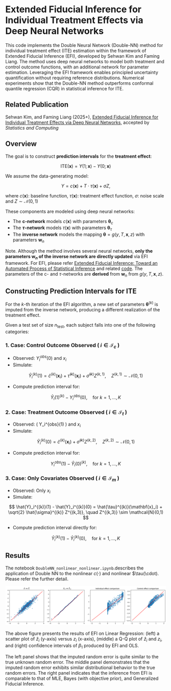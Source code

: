 Extended Fiducial Inference for Individual Treatment Effects via Deep Neural Networks
===============

This code implements the Double Neural Network (Double-NN) method for individual treatment effect (ITE) estimation within the framework of Extended Fiducial Inference (EFI), developed by Sehwan Kim and Faming Liang. The method uses deep neural networks to model both treatment and control outcome functions, with an additional network for parameter estimation. Leveraging the EFI framework enables principled uncertainty quantification without requiring reference distributions. Numerical experiments show that the Double-NN method outperforms conformal quantile regression (CQR) in statistical inference for ITE.

## Related Publication

Sehwan Kim, and Faming Liang (2025+), [Extended Fiducial Inference for Individual Treatment Effects via Deep Neural Networks](https://arxiv.org/abs/2407.21622), accepted by *Statistics and Computing*


## Overview

The goal is to construct **prediction intervals** for the **treatment effect**:

$$
\text{ITE}(\mathbf{x}) = Y(1;\mathbf{x}) - Y(0;\mathbf{x})
$$

We assume the data-generating model:

$$
Y = c(\mathbf{x}) + T \cdot \tau(\mathbf{x}) + \sigma Z,
$$

where $c(\mathbf{x})$: baseline function, $\tau(\mathbf{x})$: treatment effect function, $\sigma$: noise scale and $Z \sim \mathcal{N}(0,1)$

These components are modeled using deep neural networks:

- The **c-network** models $c(\mathbf{x})$ with parameters $\boldsymbol{\theta}_c$
- The **$\tau$-network** models $\tau(\mathbf{x})$ with parameters $\boldsymbol{\theta}_\tau$
- The **inverse network** models the mapping $\boldsymbol{\theta} = g(y, T, \mathbf{x}, z)$ with parameters $\mathbf{w}_n$

Note. Although the method involves several neural networks, **only the parameters $\mathbf{w}_n$ of the inverse network are directly updated** via EFI framework. For EFI, please refer [Extended Fiducial Inference: Toward an Automated Process of Statistical Inference](https://arxiv.org/abs/2407.21622) and related [code](https://github.com/sehwankimstat/EFI). The parameters of the c- and $\tau$-networks are **derived** from $\mathbf{w}_n$ from $g(y, T, \mathbf{x}, z)$. 

## Constructing Prediction Intervals for ITE

For the $k$-th iteration of the EFI algorithm, a new set of parameters $\boldsymbol{\theta}^{(k)}$ is imputed from the inverse network, producing a different realization of the treatment effect.

Given a test set of size $n_{\text{test}}$, each subject falls into one of the following categories:

### 1. Case: Control Outcome Observed ( $i \in \mathcal{I}_c$ )

- Observed: $Y_i^{obs}(0)$ and $x_i$
- Simulate:

$$
\hat{Y}_i^{(k)}(1) = \hat{c}^{(k)}(\mathbf{x}_i) + \hat{\tau}^{(k)}(\mathbf{x}_i) + \hat{\sigma}^{(k)} Z^{(k,1)}, \quad Z^{(k,1)} \sim \mathcal{N}(0,1)
$$

- Compute prediction interval for:

$$
\hat{Y}_i(1)^{(k)} - Y_i^{obs}(0),\quad \text{for } k=1,\ldots,K 
$$

### 2. Case: Treatment Outcome Observed ( $i \in \mathcal{I}_t$ )

- Observed: \( Y_i^{obs}(1) \) and $x_i$
- Simulate:
  
$$
\hat{Y}_i^{(k)}(0) = \hat{c}^{(k)}(\mathbf{x}_i) + \hat{\sigma}^{(k)} Z^{(k,2)}, \quad Z^{(k,2)} \sim \mathcal{N}(0,1)
$$

- Compute prediction interval for:

$$
Y_i^{obs}(1) - \hat{Y}_i(0)^{(k)},\quad \text{for } k=1,\ldots,K 
$$

### 3. Case: Only Covariates Observed ( $i \in \mathcal{I}_m$ )

- Observed: Only $x_i$
- Simulate:
  
$$
\hat{Y}_i^{(k)}(1) - \hat{Y}_i^{(k)}(0) = \hat{\tau}^{(k)}(\mathbf{x}_i) + \sqrt{2} \hat{\sigma}^{(k)} Z^{(k,3)}, \quad Z^{(k,3)} \sim \mathcal{N}(0,1)
$$

- Compute prediction interval directly for:

$$
\hat{Y}_i^{(k)}(1) - \hat{Y}_i^{(k)}(0),\quad \text{for } k=1,\ldots,K 
$$

## Results

The notebook `DoubleNN_nonlinear_nonlinear.ipynb`.describes the application of Double NN to the nonlinear $c(\cdot)$ and nonlinear $\tau(\cdot). Please refer the further detail.

<p align="center">
    <img src="DoubleNN_example.png" width=600>
</p>

The above figure presents the results of EFI on Linear Regression: (left) a scatter plot of $\hat{z}_{i}$ (y-axis) versus $z_i$ (x-axis), (middle) a Q-Q plot of $\hat{z}_i$ and $z_i$, and (right) confidence intervals of $\beta_1$ produced by EFI and OLS.

The left panel shows that the imputed random error is quite similar to the true unknown random error. The middle panel demonstrates that the imputed random error exhibits similar distributional behavior to the true random errors. The right panel indicates that the inference from EFI is comparable to that of MLE, Bayes (with objective prior), and Generalized Fiducial Inference.


